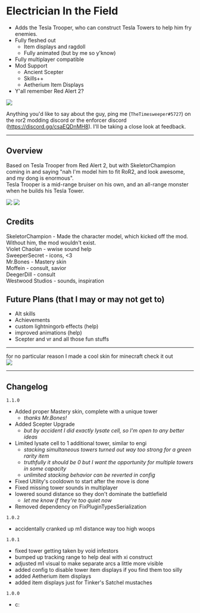 # Electrician In the Field
- Adds the Tesla Trooper, who can construct Tesla Towers to help him fry enemies.
- Fully fleshed out
  - Item displays and ragdoll
  - Fully animated (but by me so y'know)
- Fully multiplayer compatible
- Mod Support
  - Ancient Scepter
  - Skills++
  - Aetherium Item Displays
- Y'all remember Red Alert 2?

[![](https://raw.githubusercontent.com/TheTimeSweeper/the/master/Release/readme/CSS.png)]()

Anything you'd like to say about the guy, ping me (`TheTimesweeper#5727`) on the ror2 modding discord or the enforcer discord (https://discord.gg/csaEQDnMH8). I'll be taking a close look at feedback.
___
## Overview
Based on Tesla Trooper from Red Alert 2, but with SkeletorChampion coming in and saying "nah I'm model him to fit RoR2, and look awesome, and my dong is enormous".  
Tesla Trooper is a mid-range bruiser on his own, and an all-range monster when he builds his Tesla Tower.  

[![](https://raw.githubusercontent.com/TheTimeSweeper/the/master/Release/readme/zaps_combined.png)]()
[![](https://raw.githubusercontent.com/TheTimeSweeper/the/master/theUnityProject/Assets/_Kniggas/TeslaTrooper/TeslaBundle/Icons/texIconTeslaTrooper.png)]()

## Credits
SkeletorChampion - Made the character model, which kicked off the mod. Without him, the mod wouldn't exist.  
Violet Chaolan - wwise sound help  
SweeperSecret - icons,  <3  
Mr.Bones - Mastery skin  
Moffein - consult, savior  
DeegerDill - consult  
Westwood Studios - sounds, inspiration  

## Future Plans (that I may or may not get to)
- Alt skills
- Achievements
- custom lightningorb effects (help)
- improved animations (help)
- Scepter and vr and all those fun stuffs

___
for no particular reason I made a cool skin for minecraft check it out   
[![](https://raw.githubusercontent.com/TheTimeSweeper/the/master/theUnityProject/Assets/_Kniggas/TeslaTrooper/TeslaBundle/textures/MC/MCSkin.png)]()
___
## Changelog

`1.1.0`
- Added proper Mastery skin, complete with a unique tower
  - *thanks Mr.Bones!*
- Added Scepter Upgrade
  - *but by accident I did exactly lysate cell, so I'm open to any better ideas*
- Limited lysate cell to 1 additional tower, similar to engi
  - *stacking simultaneous towers turned out way too strong for a green rarity item*  
  - *truthfully it should be 0 but I want the opportunity for multiple towers in some capacity*  
  - *unlimited stacking behavior can be reverted in config*
- Fixed Utility's cooldown to start after the move is done
- Fixed missing tower sounds in multiplayer
- lowered sound distance so they don't dominate the battlefield
  - *let me know if they're too quiet now*
- Removed dependency on FixPluginTypesSerialization

`1.0.2`
- accidentally cranked up m1 distance way too high woops

`1.0.1`
- fixed tower getting taken by void infestors
- bumped up tracking range to help deal with xi construct
- adjusted m1 visual to make separate arcs a little more visible
- added config to disable tower item displays if you find them too silly
- added Aetherium item displays
- added item displays just for Tinker's Satchel mustaches 

`1.0.0`
- c:
  